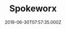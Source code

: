 ---
date: 2019-06-30T07:57:35.000Z
title: Spokeworx
latitude: 52.05662272423559
longitude: 1.152002098979604
category: checkin
---